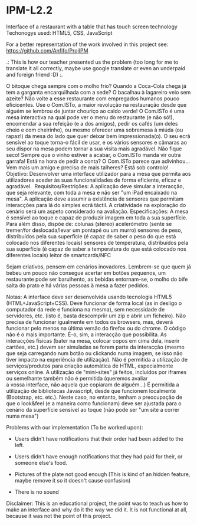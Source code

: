 # IPM-L2.2

Interface of a restaurant with a table that has touch screen technology
Techonogys used: HTML5, CSS, JavaScript

For a better representation of the work involved in this project see: https://github.com/Anfifo/ProjIPM

.: This is how our teacher presented us the problem (too long for me to translate it all correctly, maybe use google translate or even an underpaid and foreign friend :D) :.

O bitoque chega sempre com o molho frio? Quando a Coca-Cola chega já tem a garganta encarquilhada com a sede? O bacalhau à lagareiro veio sem azeite? Não volte a esse restaurante com empregados humanos pouco eficicentes. Use o Com.ISTo, a maior revolução na restauração desde que alguém se lembrou de juntar chouriço ao caldo verde!
O Com.ISTo é uma mesa interactiva na qual pode ver o menu do restaurante (e não só!), encomendar a sua refeição (e a dos amigos), pedir os cafés (um deles cheio e com cheirinho), ou mesmo oferecer uma sobremesa à miúda (ou rapaz!) da mesa do lado que quer deixar bem impressionada(o). O seu ecrã sensível ao toque torna-o fácil de usar, e os vários sensores e câmaras ao seu dispor na mesa podem tornar a sua visita mais agradável.
Não fique seco! Sempre que o vinho estiver a acabar, o Com.ISTo manda vir outra garrafa! Está na hora de pedir a conta? O Com.ISTo parece que adivinhou... Vem mais um amigo e precisa de mais talheres? Está sob controlo!
Objetivo: Desenvolver uma interface utilizador para a mesa que permita aos utilizadores aceder às suas funcionalidades de forma eficiente, eficaz e agradável. 
Requisitos/Restrições: A aplicação deve simular a interacção, que seja relevante, com toda a mesa e não ser "um iPad encaixado na mesa". A aplicação deve assumir a existência de sensores que permitam interacções para lá do simples ecrã táctil. A criatividade na exploração do cenário será um aspeto considerado na avaliação.
Especificações: A mesa é sensível ao toque e capaz de produzir imagem em toda a sua superfície. Para além disso, dispõe de:
colunas (stereo)
acelerómetro (sente se tremer/for deslocada/levar um pontapé ou um murro)
sensores de peso, distribuídos pela sua superfície (é capaz de saber o peso do que está colocado nos diferentes locais)
sensores de temperatura, distribuídos pela sua superfície (é capaz de saber a temperatura do que está colocado nos diferentes locais)
leitor de smartcards/NFC

Sejam criativos, pensem em cenários inovadores. Lembrem-se que quem já bebeu um pouco não consegue acertar em botões pequenos, um restaurante pode ser barulhento, as bebidas entornam-se, o molho do bife salta do prato e há várias pessoas à mesa a fazer pedidos.

Notas: A interface deve ser desenvolvida usando tecnologia HTML5 (HTML+JavaScript+CSS). Deve funcionar de forma local (as in desligo o computador da rede e funciona na mesma), sem necessidade de servidores, etc. (isto é, basta descompriir um zip e abrir um ficheiro). Não precisa de funcionar igualmente em todos os browsers, mas, deverá funcionar pelo menos na última versão do firefox ou do chrome. O código não é o mais importante. É-o, sim, a interacção que possibilita. As interacções físicas (bater na mesa, colocar copos em cima dela, inserir cartões, etc.) devem ser simuladas se forem parte da interacção (mesmo que seja carregando num botão ou clickando numa imagem, se isso não tiver impacto na experiência de utilização).
Não é permitida a utilização de serviços/produtos para criação automática de HTML, especialmente serviços online. A utilização de "mini-sites" já feitos, incluídos por iframes ou semelhante também não é permitida (queremos avaliar a vossa interface, não aquela que copiaram de alguém...)
É permitida a utilização de bibliotecas Javascript, desde que funcionem localmente (Bootstrap, etc. etc.). Neste caso, no entanto, tenham a preocupação de que o look&feel (e a maneira como funcionam) deve ser ajustada para o cenário da superfície sensível ao toque (não pode ser "um site a correr numa mesa")


Problems with our implementation (To be worked upon):

- Users didn't have notifications that their order had been added to the left.

- Users didn't have enough notifications that they had paid for their, or someone else's food.

- Pictures of the plate not good enough
(This is kind of an hidden feature, maybe remove it so it doesn't cause confusion)

- There is no sound

Disclaimer: This is an educational project, the point was to teach us how to make an interface and why do it the way we did it. It is not functional at all, because it was not the point of this project.
